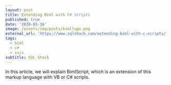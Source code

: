 ```yaml
---
layout: post
title: Extending Biml with C# scripts
published: true
date: '2020-03-16'
image: /assets/img/posts/bimllogo.png
external_url: 'https://www.sqlshack.com/extending-biml-with-c-scripts/'
tags:
  - biml
  - c#
  - ssis
subtitle: SQL Shack
---
```

In this article, we will explain BimlScript, which is an extension of this markup language with VB or C# scripts.
